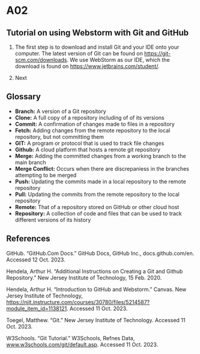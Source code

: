 # A02

## Tutorial on using Webstorm with Git and GitHub
1. The first step is to download and install Git and your IDE onto your computer. The latest version of Git can be found on https://git-scm.com/downloads. We use WebStorm as our IDE, which the download is found on https://www.jetbrains.com/student/.

2. Next

## Glossary
* **Branch:** A version of a Git repository
* **Clone:** A full copy of a repository including of of its versions
* **Commit:** A confirmation of changes made to files in a repository
* **Fetch:** Adding changes from the remote repository to the local repository, but not committing them
* **GIT:** A program or protocol that is used to track file changes
* **Github:** A cloud platform that hosts a remote git repository
* **Merge:** Adding the committed changes from a working branch to the main branch
* **Merge Conflict:** Occurs when there are discrepaniess in the branches attempting to be merged
* **Push:** Updating the commits made in a local repository to the remote repository
* **Pull:** Updating the commits from the remote repository to the local repository
* **Remote:** That of a repository stored on GitHub or other cloud host
* **Repository:** A collection of code and files that can be used to track different versions of its history

## References

GitHub. “GitHub.Com Docs.” GitHub Docs, GitHub Inc., docs.github.com/en. Accessed 12 Oct. 2023. 

Hendela, Arthur H. “Additional Instructions on Creating a Git and Github Repository.” New Jersey Institute of Technology, 15 Feb. 2020. 

Hendela, Arthur H. “Introduction to GitHub and Webstorm.” Canvas. New Jersey Institute of Technology, https://njit.instructure.com/courses/30780/files/5214587?module_item_id=1138121. Accessed 11 Oct. 2023. 

Toegel, Matthew. “Git.” New Jersey Institute of Technology. Accessed 11 Oct. 2023. 

W3Schools. “Git Tutorial.” W3Schools, Refnes Data, www.w3schools.com/git/default.asp. Accessed 11 Oct. 2023. 
